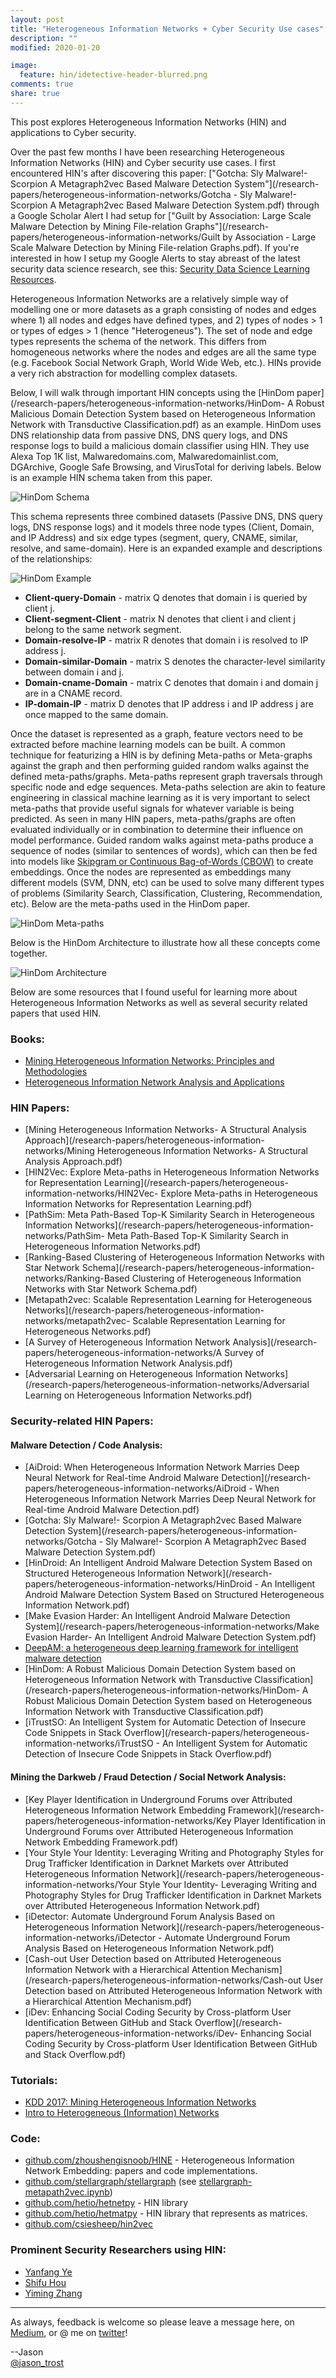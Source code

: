 ```yaml
---
layout: post
title: "Heterogeneous Information Networks + Cyber Security Use cases"
description: ""
modified: 2020-01-20

image:
  feature: hin/idetective-header-blurred.png
comments: true
share: true
---
```


This post explores Heterogeneous Information Networks (HIN) and applications to Cyber security.  

Over the past few months I have been researching Heterogeneous Information Networks (HIN) and Cyber security use cases.  I first encountered HIN's after discovering this paper: ["Gotcha: Sly Malware!- Scorpion A Metagraph2vec Based Malware Detection System"](/research-papers/heterogeneous-information-networks/Gotcha - Sly Malware!- Scorpion A Metagraph2vec Based Malware Detection System.pdf) through a Google Scholar Alert I had setup for ["Guilt by Association: Large Scale Malware Detection by Mining File-relation Graphs"](/research-papers/heterogeneous-information-networks/Guilt by Association - Large Scale Malware Detection by Mining File-relation Graphs.pdf).  If you're interested in how I setup my Google Alerts to stay abreast of the latest security data science research, see this: [Security Data Science Learning Resources](https://medium.com/@jason_trost/security-data-science-learning-resources-8f7586995040).

Heterogeneous Information Networks are a relatively simple way of modelling one or more datasets as a graph consisting of nodes and edges where 1) all nodes and edges have defined types, and 2) types of nodes > 1 or types of edges > 1 (hence "Heterogeneus").  The set of node and edge types represents the schema of the network.  This differs from homogeneous networks where the nodes and edges are all the same type (e.g. Facebook Social Network Graph, World Wide Web, etc.).  HINs provide a very rich abstraction for modelling complex datasets.

Below, I will walk through important HIN concepts using the [HinDom paper](/research-papers/heterogeneous-information-networks/HinDom- A Robust Malicious Domain Detection System based on Heterogeneous Information Network with Transductive Classification.pdf) as an example.  HinDom uses DNS relationship data from passive DNS, DNS query logs, and DNS response logs to build a malicious domain classifier using HIN.  They use Alexa Top 1K list, Malwaredomains.com, Malwaredomainlist.com, DGArchive, Google Safe Browsing, and VirusTotal for deriving labels.  Below is an example HIN schema taken from this paper.

![HinDom Schema](/images/hin/hindom-schema-2.png)

This schema represents three combined datasets (Passive DNS, DNS query logs, DNS response logs) and it models three node types (Client, Domain, and IP Address) and six edge types (segment, query, CNAME, similar, resolve, and same-domain).  Here is an expanded example and descriptions of the relationships:

![HinDom Example](/images/hin/hindom-example.png)

* **Client-query-Domain** - matrix Q denotes that domain i is queried by client j.
* **Client-segment-Client** - matrix N denotes that client i and client j belong to the same network segment. 
* **Domain-resolve-IP** - matrix R denotes that domain i is resolved to IP address j.
* **Domain-similar-Domain** - matrix S denotes the character-level similarity between domain i and j.
* **Domain-cname-Domain** - matrix C denotes that domain i and domain j are in a CNAME record.
* **IP-domain-IP** - matrix D denotes that IP address i and IP address j are once mapped to the same domain.


Once the dataset is represented as a graph, feature vectors need to be extracted before machine learning models can be built.  A common technique for featurizing a HIN is by defining Meta-paths or Meta-graphs against the graph and then performing guided random walks against the defined meta-paths/graphs.  Meta-paths represent graph traversals through specific node and edge sequences.  Meta-paths selection are akin to feature engineering in classical machine learning as it is very important to select meta-paths that provide useful signals for whatever variable is being predicted.  As seen in many HIN papers, meta-paths/graphs are often evaluated individually or in combination to determine their influence on model performance.  Guided random walks against meta-paths produce a sequence of nodes (similar to sentences of words), which can then be fed into models like [Skipgram or Continuous Bag-of-Words (CBOW)](https://arxiv.org/pdf/1301.3781.pdf) to create embeddings.  Once the nodes are represented as embeddings many different models (SVM, DNN, etc) can be used to solve many different types of problems (Similarity Search, Classification, Clustering, Recommendation, etc).  Below are the meta-paths used in the HinDom paper.

![HinDom Meta-paths](/images/hin/hindom-metapaths.png)

Below is the HinDom Architecture to illustrate how all these concepts come together.

![HinDom Architecture](/images/hin/hindom-arch.png) 

Below are some resources that I found useful for learning more about Heterogeneous Information Networks as well as several security related papers that used HIN.

### Books:

* [Mining Heterogeneous Information Networks: Principles and Methodologies](https://www.amazon.com/Mining-Heterogeneous-Information-Networks-Methodologies/dp/1608458806/ref=as_li_ss_tl?ie=UTF8&linkCode=ll1&tag=cyberanaly-20&linkId=7f761b6fc9b4e6a799a8d71d9e018cbb&language=en_US)
* [Heterogeneous Information Network Analysis and Applications](https://www.amazon.com/Heterogeneous-Information-Analysis-Applications-Analytics-ebook/dp/B071P9W8JV/ref=as_li_ss_tl?ie=UTF8&linkCode=ll1&tag=cyberanaly-20&linkId=3b1edf38484828593ed6a0faad474d4a&language=en_US) 

### HIN Papers: 

* [Mining Heterogeneous Information Networks- A Structural Analysis Approach](/research-papers/heterogeneous-information-networks/Mining Heterogeneous Information Networks- A Structural Analysis Approach.pdf)
* [HIN2Vec: Explore Meta-paths in Heterogeneous Information Networks for Representation Learning](/research-papers/heterogeneous-information-networks/HIN2Vec- Explore Meta-paths in Heterogeneous Information Networks for Representation Learning.pdf)
* [PathSim: Meta Path-Based Top-K Similarity Search in Heterogeneous Information Networks](/research-papers/heterogeneous-information-networks/PathSim- Meta Path-Based Top-K Similarity Search in Heterogeneous Information Networks.pdf)
* [Ranking-Based Clustering of Heterogeneous Information Networks with Star Network Schema](/research-papers/heterogeneous-information-networks/Ranking-Based Clustering of Heterogeneous Information Networks with Star Network Schema.pdf)
* [Metapath2vec: Scalable Representation Learning for Heterogeneous Networks](/research-papers/heterogeneous-information-networks/metapath2vec- Scalable Representation Learning for Heterogeneous Networks.pdf)
* [A Survey of Heterogeneous Information Network Analysis](/research-papers/heterogeneous-information-networks/A Survey of Heterogeneous Information Network Analysis.pdf)
* [Adversarial Learning on Heterogeneous Information Networks](/research-papers/heterogeneous-information-networks/Adversarial Learning on Heterogeneous Information Networks.pdf)

### Security-related HIN Papers:

#### Malware Detection / Code Analysis:

* [AiDroid: When Heterogeneous Information Network Marries Deep Neural Network for Real-time Android Malware Detection](/research-papers/heterogeneous-information-networks/AiDroid - When Heterogeneous Information Network Marries Deep Neural Network for Real-time Android Malware Detection.pdf)
* [Gotcha: Sly Malware!- Scorpion A Metagraph2vec Based Malware Detection System](/research-papers/heterogeneous-information-networks/Gotcha - Sly Malware!- Scorpion A Metagraph2vec Based Malware Detection System.pdf)
* [HinDroid: An Intelligent Android Malware Detection System Based on Structured Heterogeneous Information Network](/research-papers/heterogeneous-information-networks/HinDroid - An Intelligent Android Malware Detection System Based on Structured Heterogeneous Information Network.pdf)
* [Make Evasion Harder: An Intelligent Android Malware Detection System](/research-papers/heterogeneous-information-networks/Make Evasion Harder- An Intelligent Android Malware Detection System.pdf)
* [DeepAM: a heterogeneous deep learning framework for intelligent malware detection](https://link.springer.com/article/10.1007/s10115-017-1058-9)
* [HinDom: A Robust Malicious Domain Detection System based on Heterogeneous Information Network with Transductive Classification](/research-papers/heterogeneous-information-networks/HinDom- A Robust Malicious Domain Detection System based on Heterogeneous Information Network with Transductive Classification.pdf)
* [iTrustSO: An Intelligent System for Automatic Detection of Insecure Code Snippets in Stack Overflow](/research-papers/heterogeneous-information-networks/iTrustSO - An Intelligent System for Automatic Detection of Insecure Code Snippets in Stack Overflow.pdf)


#### Mining the Darkweb / Fraud Detection / Social Network Analysis:

* [Key Player Identification in Underground Forums over Attributed Heterogeneous Information Network Embedding Framework](/research-papers/heterogeneous-information-networks/Key Player Identification in Underground Forums over Attributed Heterogeneous Information Network Embedding Framework.pdf)
* [Your Style Your Identity: Leveraging Writing and Photography Styles for Drug Trafficker Identification in Darknet Markets over Attributed Heterogeneous Information Network](/research-papers/heterogeneous-information-networks/Your Style Your Identity- Leveraging Writing and Photography Styles for Drug Trafficker Identification in Darknet Markets over Attributed Heterogeneous Information Network.pdf)
* [iDetector: Automate Underground Forum Analysis Based on Heterogeneous Information Network](/research-papers/heterogeneous-information-networks/iDetector - Automate Underground Forum Analysis Based on Heterogeneous Information Network.pdf)
* [Cash-out User Detection based on Attributed Heterogeneous Information Network with a Hierarchical Attention Mechanism](/research-papers/heterogeneous-information-networks/Cash-out User Detection based on Attributed Heterogeneous Information Network with a Hierarchical Attention Mechanism.pdf)
* [iDev: Enhancing Social Coding Security by Cross-platform User Identification Between GitHub and Stack Overflow](/research-papers/heterogeneous-information-networks/iDev- Enhancing Social Coding Security by Cross-platform User Identification Between GitHub and Stack Overflow.pdf)

### Tutorials:

* [KDD 2017: Mining Heterogeneous Information Networks](http://web.cs.ucla.edu/~yzsun/Tutorials/KDD2017/KDD_17_Recommendation.pdf)
* [Intro to Heterogeneous (Information) Networks](http://people.cs.vt.edu/~badityap/classes/cs6604-Fall17/student-lectures/prashant-hetero-networks.pdf)

### Code:

* [github.com/zhoushengisnoob/HINE](https://github.com/zhoushengisnoob/HINE) - Heterogeneous Information Network Embedding: papers and code implementations.
* [github.com/stellargraph/stellargraph](https://github.com/stellargraph/stellargraph) (see [stellargraph-metapath2vec.ipynb](https://github.com/stellargraph/stellargraph/blob/develop/demos/embeddings/stellargraph-metapath2vec.ipynb))
* [github.com/hetio/hetnetpy](https://github.com/hetio/hetnetpy) - HIN library
* [github.com/hetio/hetmatpy](https://github.com/hetio/hetmatpy) - HIN library that represents as matrices.
* [github.com/csiesheep/hin2vec](https://github.com/csiesheep/hin2vec)

### Prominent Security Researchers using HIN:

* [Yanfang Ye](https://scholar.google.com/citations?user=egjr888AAAAJ&hl=en&oi=ao)
* [Shifu Hou](https://scholar.google.com/citations?hl=en&user=-NnGknEAAAAJ)
* [Yiming Zhang](https://scholar.google.com/citations?hl=en&user=0fTVEgQAAAAJ)


---

As always, feedback is welcome so please leave a message here, on [Medium](https://medium.com/@jason_trost), or @ me on [twitter]((https://twitter.com/#!/jason_trost))!

--Jason
<br />[@jason_trost](https://twitter.com/#!/jason_trost)


